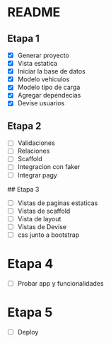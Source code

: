 # README

## Etapa 1

- [x] Generar proyecto
- [x] Vista estatica
- [x] Iniciar la base de datos
- [x] Modelo vehiculos
- [x] Modelo tipo de carga
- [x] Agregar dependecias
- [x] Devise usuarios

## Etapa 2

- [ ] Validaciones
- [ ] Relaciones
- [ ] Scaffold
- [ ] Integracion con faker
- [ ] Integrar pagy

## Etapa 3

- [ ] Vistas de paginas estaticas
- [ ] Vistas de scaffold
- [ ] Vista de layout
- [ ] Vistas de Devise
- [ ] css junto a bootstrap

# Etapa 4

- [ ] Probar app y funcionalidades

# Etapa 5

- [ ] Deploy
